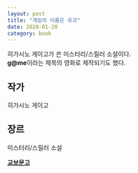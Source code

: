```yaml
---
layout: post
title: "게임의 이름은 유괴"
date: 2020-01-20
category: book
---
```


히가시노 게이고가 쓴 미스터리/스릴러 소설이다.  
**g@me**이라는 제목의 영화로 제작되기도 했다.

## 작가
히가시노 게이고

## 장르
미스터리/스릴러 소설

**[교보문고](http://www.kyobobook.co.kr/product/detailViewKor.laf?ejkGb=KOR&mallGb=KOR&barcode=9788925562520&orderClick=LEa&Kc=)**